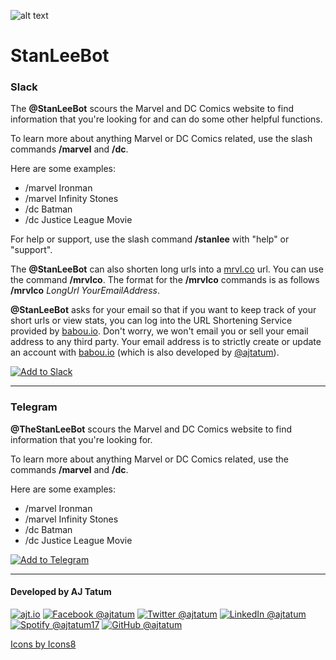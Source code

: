 ![alt text](https://raw.githubusercontent.com/ajtatum/StanLeeBot/master/assets/StanLee-150x150.png "StanLeeBot!") <!-- markdownlint-disable -->

# **StanLeeBot**

### Slack

The **@StanLeeBot** scours the Marvel and DC Comics website to find information that you're looking for and can do some other helpful functions.

To learn more about anything Marvel or DC Comics related, use the slash commands **/marvel** and **/dc**.

Here are some examples:

* /marvel Ironman
* /marvel Infinity Stones
* /dc Batman
* /dc Justice League Movie

For help or support, use the slash command **/stanlee** with "help" or "support".

The **@StanLeeBot** can also shorten long urls into a [mrvl.co](https://mrvl.co/) url. You can use the command **/mrvlco**. The format for the **/mrvlco** commands is as follows **/mrvlco** _LongUrl_ _YourEmailAddress_.

**@StanLeeBot** asks for your email so that if you want to keep track of your short urls or view stats, you can log into the URL Shortening Service provided by [babou.io](https://babou.io). Don't worry, we won't email you or sell your email address to any third party. Your email address is to strictly create or update an account with [babou.io](https://babou.io) (which is also developed by [@ajtatum](https://github.com/ajtatum)).

[![Add to Slack](https://platform.slack-edge.com/img/add_to_slack.png)](https://stanleebot.com/slack-direct)

---

### Telegram

**@TheStanLeeBot**  scours the Marvel and DC Comics website to find information that you're looking for.

To learn more about anything Marvel or DC Comics related, use the commands **/marvel** and **/dc**.

Here are some examples:

* /marvel Ironman
* /marvel Infinity Stones
* /dc Batman
* /dc Justice League Movie

[![Add to Telegram](https://raw.githubusercontent.com/ajtatum/StanLeeBot/master/assets/add-to-telegram-button.png "Add to Telegram")](https://t.me/TheStanLeeBot)

---

#### Developed by AJ Tatum

[![ajt.io](https://img.icons8.com/clouds/50/000000/domain.png "ajt.io")](https://s.babou.io/aj?src=https://github.com/ajtatum/StanLeeBot)
[![Facebook @ajtatum](https://img.icons8.com/clouds/50/000000/facebook-new.png "Facebook @ajtatum")](https://s.babou.io/fbaj?src=https://github.com/ajtatum/StanLeeBot)
[![Twitter @ajtatum](https://img.icons8.com/clouds/50/000000/twitter.png "Twitter @ajtatum")](https://s.babou.io/twitteraj?src=https://github.com/ajtatum/StanLeeBot)
[![LinkedIn @ajtatum](https://img.icons8.com/clouds/50/000000/linkedin.png "LinkedIn @ajtatum")](https://s.babou.io/linkedinaj?src=https://github.com/ajtatum/StanLeeBot)
[![Spotify @ajtatum17](https://img.icons8.com/clouds/50/000000/spotify.png "Spotify @ajtatum17")](https://s.babou.io/spotifyaj?src=https://github.com/ajtatum/StanLeeBot)
[![GitHub @ajtatum](https://img.icons8.com/clouds/50/000000/github.png "GitHub @ajtatum")](https://s.babou.io/githubaj?src=https://github.com/ajtatum/StanLeeBot)

[Icons by Icons8](https://icons8.com/)